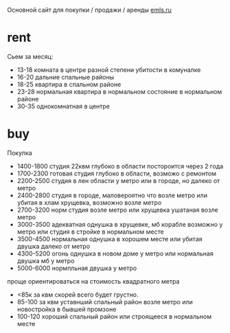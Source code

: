 Основной сайт для покупки / продажи / аренды [emls.ru](http://emls.ru)

# rent
Сьем за месяц:
* 13-18 комната в центре разной степени убитости в комуналке
* 16-20 дальние спальные районы
* 18-25 квартира в спальном районе
* 23-28 нормальная квартира в нормальном состояние в нормальном районе
* 30-35 однокомнатная в центре

# buy

Покупка
* 1400-1800 студия 22квм глубоко в области постороится через 2 года
* 1700-2300 готовая студия глубоко в области, возможо с ремонтом
* 2200-2500 студия в лен области у метро или в городе, но далеко от метро
* 2400-2800 студия в городе, маловероятно что возле метро или убитая в хлам хрущевка, возможно возле метро
* 2700-3200 норм студия возле метро или хрущевка ушатаная возле метро
* 3000-3500 адекватная однушка в хрущевке, мб корабле возможно у метро или студия в стройке в нормальном месте
* 3500-4500 нормальная однушка в хорошем месте или убитая двушка далеко от метро
* 4300-5200 огонь однушка в новом доме у метро или нормальная двушка мб у метро
* 5000-6000 нормпльная двушка у метро

проще ориентироваться на стоимость квадратного метра
* <85к за квм скорей всего будет грустно.
* 85-100 за квм уставнший спальный район возле метро или новостройка в бывшей промзоне
* 100-120 хороший спальный район или строящееся в нормальном месте
